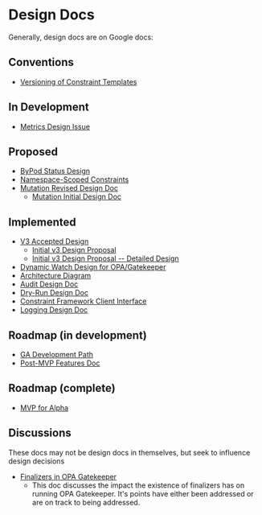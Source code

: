 # Design Docs
Generally, design docs are on Google docs:

## Conventions
* [Versioning of Constraint Templates](https://docs.google.com/document/d/1vB_2wm60WCVLXoegMrupqwqKAuW6gbwEIxg3vBQj6cs/edit)

## In Development
* [Metrics Design Issue](https://github.com/open-policy-agent/gatekeeper/issues/157#issuecomment-553015292)

## Proposed
* [ByPod Status Design](https://docs.google.com/document/d/13xmVQuE9Q8CFDpL9pzpoAyH1nIzHndP0OfccXVShiPo/edit?usp=sharing)
* [Namespace-Scoped Constraints](https://docs.google.com/document/d/1-pY7B5C6R0fjUbDu8izlcP7MSUDVDHv5XK16BFyTGRc/edit#heading=h.w8j68o8vjdts)
* [Mutation Revised Design Doc](https://docs.google.com/document/d/1G7WgZKx1Y3VOTUjrqn7DjDaZgSKCIZowILm_I6psrw0/edit#heading=h.mtvdjag5uj9)
   * [Mutation Initial Design Doc](https://docs.google.com/document/d/1qTHwqoUX8AL2jodyWKB_2szrGDwhi14Ra_LlQ-ogtck/edit#heading=h.iu1ppjy7g7j)

## Implemented
* [V3 Accepted Design](https://docs.google.com/document/d/1yC4wgpVoJj6ngYnSTtO-HeaIBl05gla562sD7qKPy3M/edit#heading=h.z0bjqzl81dpe)
   * [Initial v3 Design Proposal](https://docs.google.com/document/d/1S4C5BHZDoAqw5m5aVWrr8b8fe4H3I2jymmKitoTia2Y/edit#heading=h.p63jc1w6w88d)
   * [Initial v3 Design Proposal -- Detailed Design](https://docs.google.com/document/d/1oZR9b52z_EQkhit9A-ApFvz3tqsn9ckzvPyxKw1pBTo/edit)
* [Dynamic Watch Design for OPA/Gatekeeper](https://docs.google.com/document/d/1Wi3LM3sG6Qgfzm--bWb6R0SEKCkQCCt-ene6cO62FlM/edit)
* [Architecture Diagram](https://docs.google.com/document/d/1It-Mpz36ygqrElmh2hZ3DvDIqKYyKUZN6V4d7UTlEG8/edit#heading=h.rzuko1admjwd)
* [Audit Design Doc](https://docs.google.com/document/d/1EnVOOaLZ_fWxo02ZmgnvTE2PtTRbyyhKjioPe-_In28/edit)
* [Dry-Run Design Doc](https://docs.google.com/document/d/17nJDJxjY_XHV8zrMNdOi2hFgfm6XKGJi0QyznsbhQ70/edit#heading=h.z0bjqzl81dpe)
* [Constraint Framework Client Interface](https://docs.google.com/document/d/1NDOgu8F_yQqrxRRVTDiCXGXMsajA3Jtp-lwGrZsDFcI/edit#)
* [Logging Design Doc](https://docs.google.com/document/d/1ap7AKOupNcR_42s8mkSh5FV9eteXTd4VCqelKst73VY/edit)

## Roadmap (in development)
* [GA Development Path](https://docs.google.com/document/d/1Lolr_jUkVlGSyk4iGhajx1LXWsWRXhLeu3L7s3lLDGY/edit#heading=h.9aae3wnhx5k3)
* [Post-MVP Features Doc](https://docs.google.com/document/d/1t61-fcFdbNA0o1kTQd-oS2rkaUsouN4Kg6ImW8agfbk/edit#heading=h.57n2tr53h5l)

## Roadmap (complete)
* [MVP for Alpha](https://docs.google.com/document/d/1EPb3zg-hknAK7WqYh96XIXCEXG9mQqr_Cqn8VuEGoLI/edit#heading=h.vu8n6esi249)

## Discussions

These docs may not be design docs in themselves, but seek to influence design
decisions

* [Finalizers in OPA Gatekeeper](https://docs.google.com/document/d/1lZZsHACi4LnPF4bBvjfg0qpbYGChkZd6mhaaRnvkx6M/view#)
   * This doc discusses the impact the existence of finalizers has on running
     OPA Gatekeeper. It's points have either been addressed or are on track
     to being addressed.

